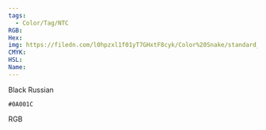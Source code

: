 ```yaml
---
tags:
  - Color/Tag/NTC
RGB:
Hex:
img: https://filedn.com/l0hpzxl1f01yT7GHxtF8cyk/Color%20Snake/standard_csv_to_svg//0A001C.svg
CMYK:
HSL:
Name:
---
```

Black Russian
```palette
#0A001C
```
RGB
